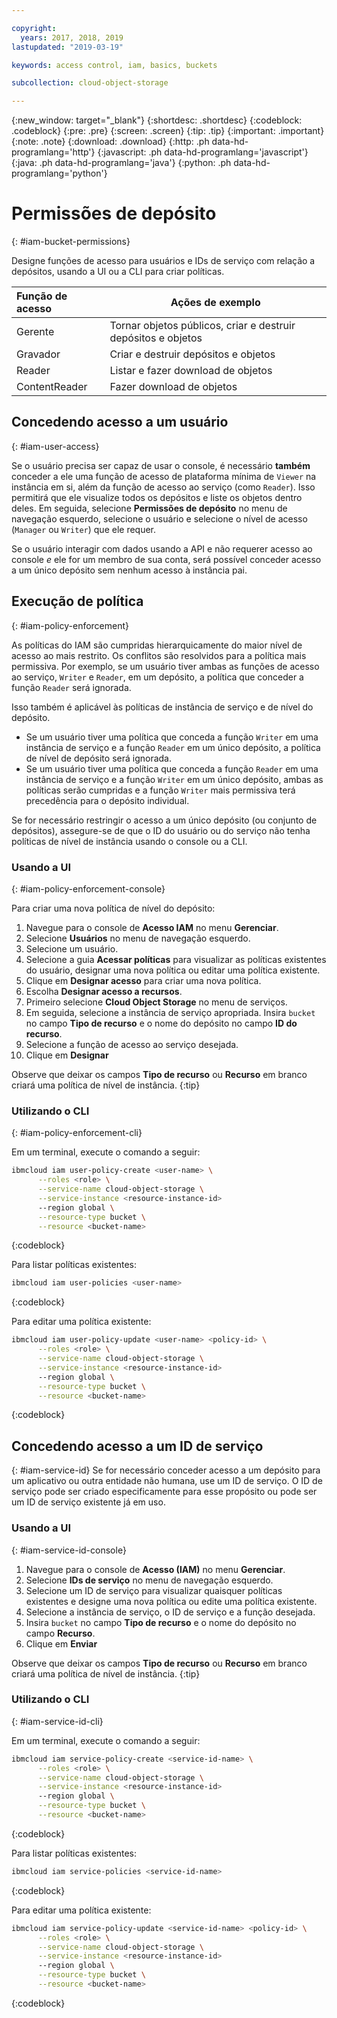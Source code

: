 ```yaml
---

copyright:
  years: 2017, 2018, 2019
lastupdated: "2019-03-19"

keywords: access control, iam, basics, buckets

subcollection: cloud-object-storage

---
```

{:new_window: target="_blank"}
{:shortdesc: .shortdesc}
{:codeblock: .codeblock}
{:pre: .pre}
{:screen: .screen}
{:tip: .tip}
{:important: .important}
{:note: .note}
{:download: .download} 
{:http: .ph data-hd-programlang='http'} 
{:javascript: .ph data-hd-programlang='javascript'} 
{:java: .ph data-hd-programlang='java'} 
{:python: .ph data-hd-programlang='python'}

# Permissões de depósito
{: #iam-bucket-permissions}

Designe funções de acesso para usuários e IDs de serviço com relação a depósitos, usando a UI ou a CLI para criar políticas.

| Função de acesso | Ações de exemplo                                             |
|:------------|-------------------------------------------------------------|
| Gerente     | Tornar objetos públicos, criar e destruir depósitos e objetos |
| Gravador      | Criar e destruir depósitos e objetos                      |
| Reader      | Listar e fazer download de objetos                                   |
| ContentReader      | Fazer download de objetos                          |

## Concedendo acesso a um usuário
{: #iam-user-access}

Se o usuário precisa ser capaz de usar o console, é necessário **também** conceder a ele uma função de acesso de plataforma mínima de `Viewer` na instância em si, além da função de acesso ao serviço (como `Reader`). Isso permitirá que ele visualize todos os depósitos e liste os objetos dentro deles. Em seguida, selecione **Permissões de depósito** no menu de navegação esquerdo, selecione o usuário e selecione o nível de acesso (`Manager` ou `Writer`) que ele requer.

Se o usuário interagir com dados usando a API e não requerer acesso ao console _e_ ele for um membro de sua conta, será possível conceder acesso a um único depósito sem nenhum acesso à instância pai.

## Execução de política
{: #iam-policy-enforcement}

As políticas do IAM são cumpridas hierarquicamente do maior nível de acesso ao mais restrito. Os conflitos são resolvidos para a política mais permissiva. Por exemplo, se um usuário tiver ambas as funções de acesso ao serviço, `Writer` e `Reader`, em um depósito, a política que conceder a função `Reader` será ignorada.

Isso também é aplicável às políticas de instância de serviço e de nível do depósito.

- Se um usuário tiver uma política que conceda a função `Writer` em uma instância de serviço e a função `Reader` em um único depósito, a política de nível de depósito será ignorada.
- Se um usuário tiver uma política que conceda a função `Reader` em uma instância de serviço e a função `Writer` em um único depósito, ambas as políticas serão cumpridas e a função `Writer` mais permissiva terá precedência para o depósito individual.

Se for necessário restringir o acesso a um único depósito (ou conjunto de depósitos), assegure-se de que o ID do usuário ou do serviço não tenha políticas de nível de instância usando o console ou a CLI.

### Usando a UI
{: #iam-policy-enforcement-console}

Para criar uma nova política de nível do depósito: 

  1. Navegue para o console de **Acesso IAM** no menu **Gerenciar**.
  2. Selecione **Usuários** no menu de navegação esquerdo.
  3. Selecione um usuário.
  4. Selecione a guia **Acessar políticas** para visualizar as políticas existentes do usuário, designar uma nova política ou editar uma política existente.
  5. Clique em **Designar acesso** para criar uma nova política.
  6. Escolha **Designar acesso a recursos**.
  7. Primeiro selecione **Cloud Object Storage** no menu de serviços.
  8. Em seguida, selecione a instância de serviço apropriada. Insira `bucket` no campo **Tipo de recurso** e o nome do depósito no campo **ID do recurso**.
  9. Selecione a função de acesso ao serviço desejada.
  10.  Clique em **Designar**

Observe que deixar os campos **Tipo de recurso** ou **Recurso** em branco criará uma política de nível de instância.
{:tip}

### Utilizando o CLI
{: #iam-policy-enforcement-cli}

Em um terminal, execute o comando a seguir:

```bash
ibmcloud iam user-policy-create <user-name> \
      --roles <role> \
      --service-name cloud-object-storage \
      --service-instance <resource-instance-id>
      --region global \
      --resource-type bucket \
      --resource <bucket-name>
```
{:codeblock}

Para listar políticas existentes:

```bash
ibmcloud iam user-policies <user-name>
```
{:codeblock}

Para editar uma política existente:

```bash
ibmcloud iam user-policy-update <user-name> <policy-id> \
      --roles <role> \
      --service-name cloud-object-storage \
      --service-instance <resource-instance-id>
      --region global \
      --resource-type bucket \
      --resource <bucket-name>
```
{:codeblock}

## Concedendo acesso a um ID de serviço
{: #iam-service-id}
Se for necessário conceder acesso a um depósito para um aplicativo ou outra entidade não humana, use um ID de serviço. O ID de serviço pode ser criado especificamente para esse propósito ou pode ser um ID de serviço existente já em uso.

### Usando a UI
{: #iam-service-id-console}

  1. Navegue para o console de **Acesso (IAM)** no menu **Gerenciar**.
  2. Selecione **IDs de serviço** no menu de navegação esquerdo.
  3. Selecione um ID de serviço para visualizar quaisquer políticas existentes e designe uma nova política ou edite uma política existente.
  3. Selecione a instância de serviço, o ID de serviço e a função desejada.
  4. Insira `bucket` no campo **Tipo de recurso** e o nome do depósito no campo **Recurso**.
  5. Clique em **Enviar**

  Observe que deixar os campos **Tipo de recurso** ou **Recurso** em branco criará uma política de nível de instância.
  {:tip}

### Utilizando o CLI
{: #iam-service-id-cli}

Em um terminal, execute o comando a seguir:

```bash
ibmcloud iam service-policy-create <service-id-name> \
      --roles <role> \
      --service-name cloud-object-storage \
      --service-instance <resource-instance-id>
      --region global \
      --resource-type bucket \
      --resource <bucket-name>
```
{:codeblock}

Para listar políticas existentes:

```bash
ibmcloud iam service-policies <service-id-name>
```
{:codeblock}

Para editar uma política existente:

```bash
ibmcloud iam service-policy-update <service-id-name> <policy-id> \
      --roles <role> \
      --service-name cloud-object-storage \
      --service-instance <resource-instance-id>
      --region global \
      --resource-type bucket \
      --resource <bucket-name>
```
{:codeblock}
